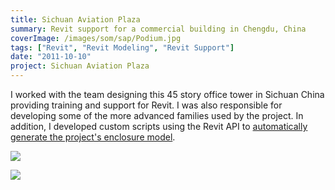 ```yaml
---
title: Sichuan Aviation Plaza
summary: Revit support for a commercial building in Chengdu, China
coverImage: /images/som/sap/Podium.jpg
tags: ["Revit", "Revit Modeling", "Revit Support"]
date: "2011-10-10"
project: Sichuan Aviation Plaza
---
```


I worked with the team designing this 45 story office tower in Sichuan China providing training and support for Revit. I was also responsible for developing some of the more advanced families used by the project. In addition, I developed custom scripts using the Revit API to [automatically generate the project's enclosure model](/projects/som/sap-enclosure).

![](/images/som/sap/Full-Tower.jpg)

![](/images/som/sap/Building-Section-3d.jpg)
